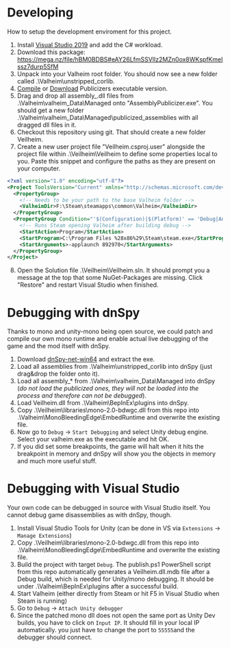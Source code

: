# Developing

How to setup the development enviroment for this project.

1. Install [Visual Studio 2019](https://visualstudio.microsoft.com) and add the C# workload.
2. Download this package: https://mega.nz/file/hBM0BDBS#eAY26LfmSSVlIz2MZn0ox8WKspfKmeIssz7durp5SfM
3. Unpack into your Valheim root folder. You should now see a new folder called .\Valheim\unstripped_corlib.
4. [Compile](https://github.com/MrPurple6411/Bepinex-Tools) or [Download](https://mega.nz/file/oQxEjCJI#_XPXEjwLfv9zpcF2HRakYzepMwaUXflA9txxhx4tACA) Publicizers executable version.
5. Drag and drop all assembly_.dll files from .\Valheim\valheim_Data\Managed onto "AssemblyPublicizer.exe". You should get a new folder .\Valheim\valheim_Data\Managed\publicized_assemblies with all dragged dll files in it.
6. Checkout this repository using git. That should create a new folder Veilheim.
7. Create a new user project file "Veilheim.csproj.user" alongside the project file within .\Veilheim\Veilheim to define some properties local to you. Paste this snippet and configure the paths as they are present on your computer.
```xml
<?xml version="1.0" encoding="utf-8"?>
<Project ToolsVersion="Current" xmlns="http://schemas.microsoft.com/developer/msbuild/2003">
  <PropertyGroup>
    <!-- Needs to be your path to the base Valheim folder -->
    <ValheimDir>F:\Steam\steamapps\common\Valheim</ValheimDir>
  </PropertyGroup>
  <PropertyGroup Condition="'$(Configuration)|$(Platform)' == 'Debug|AnyCPU'">
    <!-- Runs Steam opening Valheim after building debug -->
    <StartAction>Program</StartAction>
    <StartProgram>C:\Program Files %28x86%29\Steam\steam.exe</StartProgram>
    <StartArguments>-applaunch 892970</StartArguments>
  </PropertyGroup>
</Project>
```
8. Open the Solution file .\Veilheim\Veilheim.sln. It should prompt you a message at the top that some NuGet-Packages are missing. Click "Restore" and restart Visual Studio when finished.

# Debugging with dnSpy

Thanks to mono and unity-mono being open source, we could patch and compile our own mono runtime and enable actual live debugging of the game and the mod itself with dnSpy.

1. Download [dnSpy-net-win64](https://github.com/dnSpy/dnSpy/releases) and extract the exe.
2. Load all assemblies from .\Valheim\unstripped_corlib into dnSpy (just drag&drop the folder onto it).
3. Load all assembly_* from .\Valheim\valheim_Data\Managed into dnSpy (*do not load the publicized ones, they will not be loaded into the process and therefore can not be debugged*).
4. Load Veilheim.dll from .\Valheim\BepInEx\plugins into dnSpy.
5. Copy .\Veilheim\libraries\mono-2.0-bdwgc.dll from this repo into .\Valheim\MonoBleedingEdge\EmbedRuntime and overwrite the existing file.
6. Now go to `Debug` -> `Start Debugging` and select Unity debug engine. Select your valheim.exe as the executable and hit OK.
7. If you did set some breakpoints, the game will halt when it hits the breakpoint in memory and dnSpy will show you the objects in memory and much more useful stuff.

# Debugging with Visual Studio

Your own code can be debugged in source with Visual Studio itself. You cannot debug game disassemblies as with dnSpy, though.

1. Install Visual Studio Tools for Unity (can be done in VS via `Extensions` -> `Manage Extensions`)
2. Copy .\Veilheim\libraries\mono-2.0-bdwgc.dll from this repo into .\Valheim\MonoBleedingEdge\EmbedRuntime and overwrite the existing file.
3. Build the project with target `Debug`. The publish.ps1 PowerShell script from this repo automatically generates a Veilheim.dll.mdb file after a Debug build, which is needed for Unity/mono debugging. It should be under .\Valheim\BepInEx\plugins after a successful build.
4. Start Valheim (either directly from Steam or hit F5 in Visual Studio when Steam is running)
5. Go to `Debug` -> `Attach Unity debugger`
6. Since the patched mono dll does not open the same port as Unity Dev builds, you have to click on `Input IP`. It should fill in your local IP automatically. you just have to change the port to `55555`and the debugger should connect.
